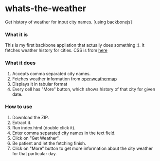 whats-the-weather
================

Get history of weather for input city names. [using backbonejs]

### What it is
This is my first backbone appliation that actually does something :). It fetches weather history for cities. CSS is from [here](http://usman.it/themes/charisma/)

### What it does
1. Accepts comma separated city names.
2. Fetches weather information from [openweathermap](http://openweathermap.org/API)
3. Displays it in tabular format
4. Every cell has "More" button, which shows history of that city for given date.

### How to use
1. Download the ZIP.
2. Extract it.
3. Run index.html (double click it).
4. Enter comma separated city names in the text field.
5. Click on "Get Weather".
6. Be patient and let the fetching finish.
7. Click on "More" button to get more information about the city weather for that particular day.

